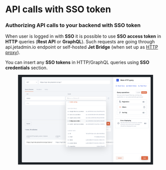 # API calls with SSO token

### Authorizing API calls to your backend with SSO token

When user is logged in with **SSO** it is possible to use **SSO access token** in **HTTP** queries (**Rest API** or **GraphQL**). Such requests are going through api.jetadmin.io endpoint or self-hosted **Jet Bridge** (when set up as [HTTP proxy](../../../jet-bridge-deployment/jet-admin/using-self-deployed-http-proxy.md)).

You can insert any **SSO tokens** in HTTP/GraphQL queries using **SSO credentials** section.

<figure><img src="../../../.gitbook/assets/image (1) (1) (1).png" alt=""><figcaption></figcaption></figure>
